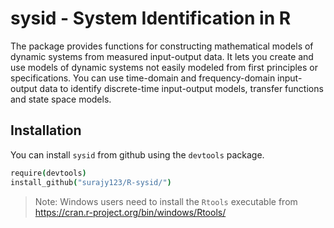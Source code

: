 # sysid - System Identification in R

The package provides functions for constructing mathematical models of dynamic systems from measured input-output data. It lets you create and use models of dynamic systems not easily modeled from first principles or specifications. You can use time-domain and frequency-domain input-output data to identify discrete-time input-output models, transfer functions and state space models.

## Installation

You can install `sysid` from github using the `devtools` package.

```coffee
require(devtools)
install_github("surajy123/R-sysid/")
```
> Note: Windows users need to install the `Rtools` executable from https://cran.r-project.org/bin/windows/Rtools/
